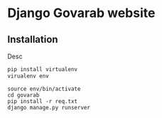 # Django Govarab website
## Installation

Desc
```python
pip install virtualenv
virualenv env
```

```And then execute:
source env/bin/activate
cd govarab
pip install -r req.txt
django manage.py runserver
```
